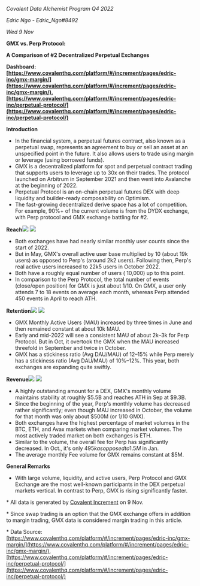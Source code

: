 _Covalent Data Alchemist Program Q4 2022_

_Edric Ngo - Edric\_Ngo#8492_

_Wed 9 Nov_

**GMX vs. Perp Protocol:**

**A Comparison of #2 Decentralized Perpetual Exchanges**

**Dashboard: [https://www.covalenthq.com/platform/#/increment/pages/edric-inc/gmx-margin/](https://www.covalenthq.com/platform/#/increment/pages/edric-inc/gmx-margin/), [https://www.covalenthq.com/platform/#/increment/pages/edric-inc/perpetual-protocol/](https://www.covalenthq.com/platform/#/increment/pages/edric-inc/perpetual-protocol/)**

**Introduction**

- In the financial system, a perpetual futures contract, also known as a perpetual swap, represents an agreement to buy or sell an asset at an unspecified point in the future. It also allows users to trade using margin or leverage (using borrowed funds).
- GMX is a decentralized platform for spot and perpetual contract trading that supports users to leverage up to 30x on their trades. The protocol launched on Arbitrum in September 2021 and then went into Avalanche at the beginning of 2022.
- Perpetual Protocol is an on-chain perpetual futures DEX with deep liquidity and builder-ready composability on Optimism.
- The fast-growing decentralized derive space has a lot of competition. For example, 90%+ of the current volume is from the DYDX exchange, with Perp protocol and GMX exchange battling for #2.

**Reach**![](RackMultipart20221117-1-7va0dt_html_1aaa9f49b23d81e.png)
 ![](RackMultipart20221117-1-7va0dt_html_f1523514ea25df1c.png)

- Both exchanges have had nearly similar monthly user counts since the start of 2022.
- But in May, GMX's overall active user base multiplied by 10 (about 19k users) as opposed to Perp's (around 2k2 users). Following then, Perp's real active users increased to 22k5 users in October 2022.
- Both have a roughly equal number of users ( 10,000) up to this point.
- In comparison to the Perp Protocol, the total number of events (close/open position) for GMX is just about 1/10. On GMX, a user only attends 7 to 18 events on average each month, whereas Perp attended 450 events in April to reach ATH.

**Retention**![](RackMultipart20221117-1-7va0dt_html_b92af4fcf449e031.png)
 ![](RackMultipart20221117-1-7va0dt_html_4e6890c855e4cf80.png)

- GMX Monthly Active Users (MAU) increased by three times in June and then remained constant at about 10k MAU.
- Early and mid-2022 will see a consistent MAU of about 2k–3k for Perp Protocol. But in Oct, it overtook the GMX when the MAU increased threefold in September and twice in October.
- GMX has a stickiness ratio (Avg DAU/MAU) of 12–15% while Perp merely has a stickiness ratio (Avg DAU/MAU) of 10%–12%. This year, both exchanges are expanding quite swiftly.

**Revenue**![](RackMultipart20221117-1-7va0dt_html_4b254e0ce3b1f0bd.png)
 ![](RackMultipart20221117-1-7va0dt_html_eb744739813f4d00.png)

- A highly outstanding amount for a DEX, GMX's monthly volume maintains stability at roughly $5.5B and reaches ATH in Sep at $9.3B.
- Since the beginning of the year, Perp's monthly volume has decreased rather significantly; even though MAU increased in October, the volume for that month was only about $500M (or 1/10 GMX).
- Both exchanges have the highest percentage of market volumes in the BTC, ETH, and Avax markets when comparing market volumes. The most actively traded market on both exchanges is ETH.
- Similar to the volume, the overall fee for Perp has significantly decreased. In Oct., it's only $495k as opposed to 1.5M$ in Jan.
- The average monthly Fee volume for GMX remains constant at $5M.

**General Remarks**

- With large volume, liquidity, and active users, Perp Protocol and GMX Exchange are the most well-known participants in the DEX perpetual markets vertical. In contrast to Perp, GMX is rising significantly faster.

\* All data is generated by [Covalent Increment](https://www.covalenthq.com/platform/#/increment/) on 9 Nov.

\* Since swap trading is an option that the GMX exchange offers in addition to margin trading, GMX data is considered margin trading in this article.

\* Data Source: [https://www.covalenthq.com/platform/#/increment/pages/edric-inc/gmx-margin/](https://www.covalenthq.com/platform/#/increment/pages/edric-inc/gmx-margin/), [https://www.covalenthq.com/platform/#/increment/pages/edric-inc/perpetual-protocol/](https://www.covalenthq.com/platform/#/increment/pages/edric-inc/perpetual-protocol/)
